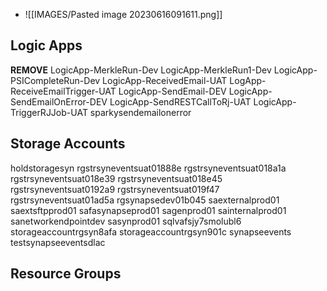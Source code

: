 * ![[IMAGES/Pasted image 20230616091611.png]]

##  Logic Apps
**REMOVE**
LogicApp-MerkleRun-Dev
LogicApp-MerkleRun1-Dev
LogicApp-PSICompleteRun-Dev
LogicApp-ReceivedEmail-UAT
LogApp-ReceiveEmailTrigger-UAT
LogicApp-SendEmail-DEV
LogicApp-SendEmailOnError-DEV
LogicApp-SendRESTCallToRj-UAT
LogicApp-TriggerRJJob-UAT
sparkysendemailonerror


## Storage Accounts
holdstoragesyn
rgstrsyneventsuat01888e
rgstrsyneventsuat018a1a
rgstrsyneventsuat018e39
rgstrsyneventsuat018e45
rgstrsyneventsuat0192a9
rgstrsyneventsuat019f47
rgstrsyneventsuat01ad5a
rgsynapsedev01b045
saexternalprod01
saextsftpprod01
safasynapseprod01
sagenprod01
sainternalprod01
sanetworkendpointdev
sasynprod01
sqlvafsjy7smolubl6
storageaccountrgsyn8afa
storageaccountrgsyn901c
synapseevents
testsynapseeventsdlac


## Resource Groups
